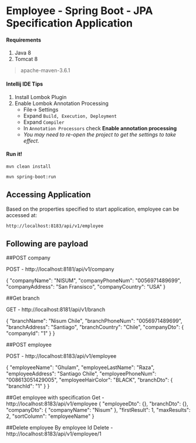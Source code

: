 Employee - Spring Boot - JPA Specification Application
====================================


#### Requirements
1. Java 8
2. Tomcat 8

> apache-maven-3.6.1


#### Intellij IDE Tips
1. Install Lombok Plugin
2. Enable Lombok Annotation Processing
    - File-> Settings
    - Expand `Build, Execution, Deployment`
    - Expand `Compiler`
    - In `Annotation Processors` check **Enable annotation processing**
    - _You may need to re-open the project to get the settings to take effect_.

#### Run it!
```
mvn clean install
```
```
mvn spring-boot:run
```

## Accessing Application
Based on the properties specified to start application, employee can be accessed at:
```
http://localhost:8183/api/v1/employee
```

## Following are payload

##POST company

POST - http://localhost:8181/api/v1/company

{
    "companyName": "NISUM",
    "companyPhoneNum": "0056971489699",
    "companyAddress": "San Fransisco",
    "companyCountry": "USA"
}

##Get branch

GET - http://localhost:8181/api/v1/branch

{
    "branchName": "Nisum Chile",
    "branchPhoneNum": "0056971489699",
    "branchAddress": "Santiago",
    "branchCountry": "Chile",
    "companyDto": {
        "companyId": "1"
    }
}

##POST employee

POST - http://localhost:8183/api/v1/employee

{
    "employeeName": "Ghulam",
    "employeeLastName": "Raza",
    "employeeAddress": "Santiago Chile",
    "employeePhoneNum": "008613051429005",
    "employeeHairColor": "BLACK",
    "branchDto": {
        "branchId": "1"
    }
}

##Get employee with specification
Get -  http://localhost:8183/api/v1/employee 
{
    "employeeDto": {},
    "branchDto": {},
    "companyDto": {
        "companyName": "Nisum"
    },
    "firstResult": 1,
    "maxResults": 2,
    "sortColumn": "employeeName"
}

##Delete employee By employee Id
Delete - http://localhost:8183/api/v1/employee/1


